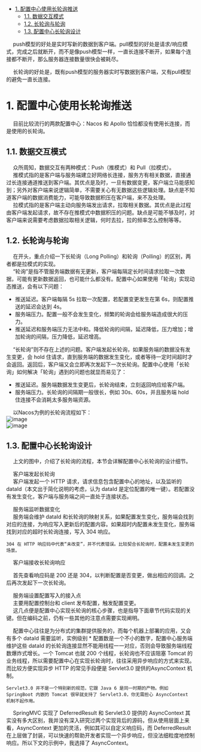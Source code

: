 

<!-- TOC -->

- [1. 配置中心使用长轮询推送](#1-配置中心使用长轮询推送)
    - [1.1. 数据交互模式](#11-数据交互模式)
    - [1.2. 长轮询与轮询](#12-长轮询与轮询)
    - [1.3. 配置中心长轮询设计](#13-配置中心长轮询设计)

<!-- /TOC -->

&emsp; push模型的好处是实时写新的数据到客户端。pull模型的好处是请求/响应模式，完成之后就断开，而不是像push模型一样，一直长连接不断开，如果每个连接都不断开，那么服务器连接数量很快会被耗尽。  

&emsp; 长轮询的好处是，既有push模型的服务器实时写数据到客户端，又有pull模型的避免一直长连接。  

# 1. 配置中心使用长轮询推送
<!-- 
https://zhuanlan.zhihu.com/p/351196920
-->
&emsp; 目前比较流行的两款配置中心：Nacos 和 Apollo 恰恰都没有使用长连接，而是使用的长轮询。  


## 1.1. 数据交互模式
&emsp; 众所周知，数据交互有两种模式：Push（推模式）和 Pull（拉模式）。  
&emsp; 推模式指的是客户端与服务端建立好网络长连接，服务方有相关数据，直接通过长连接通道推送到客户端。其优点是及时，一旦有数据变更，客户端立马能感知到；另外对客户端来说逻辑简单，不需要关心有无数据这些逻辑处理。缺点是不知道客户端的数据消费能力，可能导致数据积压在客户端，来不及处理。  
&emsp; 拉模式指的是客户端主动向服务端发出请求，拉取相关数据。其优点是此过程由客户端发起请求，故不存在推模式中数据积压的问题。缺点是可能不够及时，对客户端来说需要考虑数据拉取相关逻辑，何时去拉，拉的频率怎么控制等等。  

## 1.2. 长轮询与轮询  
&emsp; 在开头，重点介绍一下长轮询（Long Polling）和轮询（Polling）的区别，两者都是拉模式的实现。   
&emsp; “轮询”是指不管服务端数据有无更新，客户端每隔定长时间请求拉取一次数据，可能有更新数据返回，也可能什么都没有。配置中心如果使用「轮询」实现动态推送，会有以下问题：  

* 推送延迟。客户端每隔 5s 拉取一次配置，若配置变更发生在第 6s，则配置推送的延迟会达到 4s。  
* 服务端压力。配置一般不会发生变化，频繁的轮询会给服务端造成很大的压力。  
* 推送延迟和服务端压力无法中和。降低轮询的间隔，延迟降低，压力增加；增加轮询的间隔，压力降低，延迟增高。

&emsp; “长轮询”则不存在上述的问题。客户端发起长轮询，如果服务端的数据没有发生变更，会 hold 住请求，直到服务端的数据发生变化，或者等待一定时间超时才会返回。返回后，客户端又会立即再次发起下一次长轮询。配置中心使用「长轮询」如何解决「轮询」遇到的问题也就显而易见了：  

* 推送延迟。服务端数据发生变更后，长轮询结束，立刻返回响应给客户端。  
* 服务端压力。长轮询的间隔期一般很长，例如 30s、60s，并且服务端 hold 住连接不会消耗太多服务端资源。

&emsp; 以Nacos为例的长轮询流程如下：  
![image](https://gitee.com/wt1814/pic-host/raw/master/images/websocket/websocket-3.png)  
![image](https://gitee.com/wt1814/pic-host/raw/master/images/websocket/websocket-4.png)  


## 1.3. 配置中心长轮询设计  
&emsp; 上文的图中，介绍了长轮询的流程，本节会详解配置中心长轮询的设计细节。  

&emsp; 客户端发起长轮询  
&emsp; 客户端发起一个 HTTP 请求，请求信息包含配置中心的地址，以及监听的 dataId（本文出于简化说明的考虑，认为 dataId 是定位配置的唯一键）。若配置没有发生变化，客户端与服务端之间一直处于连接状态。

&emsp; 服务端监听数据变化  
&emsp; 服务端会维护 dataId 和长轮询的映射关系，如果配置发生变化，服务端会找到对应的连接，为响应写入更新后的配置内容。如果超时内配置未发生变化，服务端找到对应的超时长轮询连接，写入 304 响应。  

    304 在 HTTP 响应码中代表“未改变”，并不代表错误。比较契合长轮询时，配置未发生变更的场景。

&emsp; 客户端接收长轮询响应  

&emsp; 首先查看响应码是 200 还是 304，以判断配置是否变更，做出相应的回调。之后再次发起下一次长轮询。  

&emsp; 服务端设置配置写入的接入点  
&emsp; 主要用配置控制台和 client 发布配置，触发配置变更。  
&emsp; 这几点便是配置中心实现长轮询的核心步骤，也是指导下面章节代码实现的关键。但在编码之前，仍有一些其他的注意点需要实现阐明。  

&emsp; 配置中心往往是为分布式的集群提供服务的，而每个机器上部署的应用，又会有多个 dataId 需要监听，实例级别 * 配置数是一个不小的数字，配置中心服务端维护这些 dataId 的长轮询连接显然不能用线程一一对应，否则会导致服务端线程数爆炸式增长。一个 Tomcat 也就 200 个线程，长轮询也不应该阻塞 Tomcat 的业务线程，所以需要配置中心在实现长轮询时，往往采用异步响应的方式来实现。而比较方便实现异步 HTTP 的常见手段便是 Servlet3.0 提供的AsyncContext 机制。  

    Servlet3.0 并不是一个特别新的规范，它跟 Java 6 是同一时期的产物。例如 SpringBoot 内嵌的 Tomcat 很早就支持了 Servlet3.0，你无需担心 AsyncContext 机制不起作用。

&emsp; SpringMVC 实现了 DeferredResult 和 Servlet3.0 提供的 AsyncContext 其实没有多大区别，我并没有深入研究过两个实现背后的源码，但从使用层面上来看，AsyncContext 更加的灵活，例如其可以自定义响应码，而 DeferredResult 在上层做了封装，可以快速的帮助开发者实现一个异步响应，但没法细粒度地控制响应。所以下文的示例中，我选择了 AsyncContext。  
